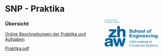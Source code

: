 # SNP - Praktika
<img align="right" title="zhaw.ch" width="176" height="92" src="en-zhaw-ines-rgb.png">


### Übersicht
[Online Beschreibungen der Praktika und Aufgaben](https://github.zhaw.ch/pages/SNP/snp-lab-code/)

[Praktika.pdf](https://github.zhaw.ch/SNP/snp-lab-code/blob/master/build/latex/main.pdf)
